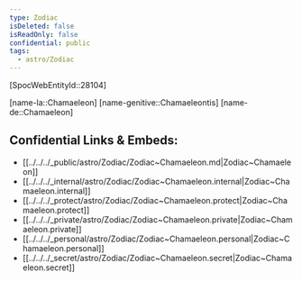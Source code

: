 ```yaml
---
type: Zodiac
isDeleted: false
isReadOnly: false
confidential: public
tags:
  - astro/Zodiac
---
```

[SpocWebEntityId::28104]



[name-la::Chamaeleon]
[name-genitive::Chamaeleontis]
[name-de::Chamaeleon]


## Confidential Links & Embeds: 
- [[../../../_public/astro/Zodiac/Zodiac~Chamaeleon.md|Zodiac~Chamaeleon]] 
- [[../../../_internal/astro/Zodiac/Zodiac~Chamaeleon.internal|Zodiac~Chamaeleon.internal]] 
- [[../../../_protect/astro/Zodiac/Zodiac~Chamaeleon.protect|Zodiac~Chamaeleon.protect]] 
- [[../../../_private/astro/Zodiac/Zodiac~Chamaeleon.private|Zodiac~Chamaeleon.private]] 
- [[../../../_personal/astro/Zodiac/Zodiac~Chamaeleon.personal|Zodiac~Chamaeleon.personal]] 
- [[../../../_secret/astro/Zodiac/Zodiac~Chamaeleon.secret|Zodiac~Chamaeleon.secret]] 
